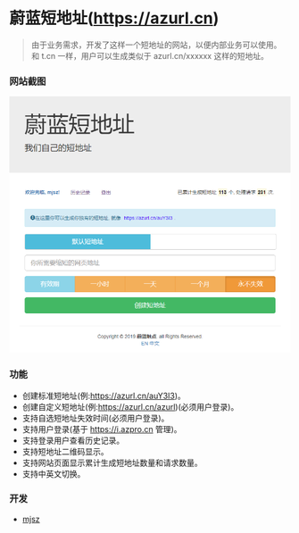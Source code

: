 # 蔚蓝短地址(https://azurl.cn)

> 由于业务需求，开发了这样一个短地址的网站，以便内部业务可以使用。
> 和 t.cn 一样，用户可以生成类似于 azurl.cn/xxxxxx 这样的短地址。

### 网站截图

![蔚蓝短地址](../images/azurl/default.png)

### 功能

- 创建标准短地址(例:https://azurl.cn/auY3I3)。
- 创建自定义短地址(例:https://azurl.cn/azurl)(必须用户登录)。
- 支持自选短地址失效时间(必须用户登录)。
- 支持用户登录(基于 https://i.azpro.cn 管理)。
- 支持登录用户查看历史记录。
- 支持短地址二维码显示。
- 支持网站页面显示累计生成短地址数量和请求数量。
- 支持中英文切换。

### 开发

- [mjsz](https://blog.azpro.cn/)

